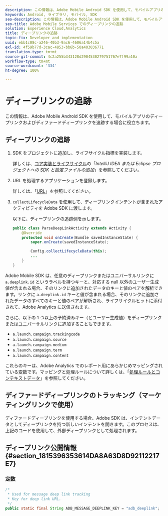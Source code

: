 ```yaml
---
description: この情報は、Adobe Mobile Android SDK を使用して、モバイルアプリのディープリンクおよびディファードディープリンクを追跡する場合に役立ちます。
keywords: Android, ライブラリ, モバイル, SDK
seo-description: この情報は、Adobe Mobile Android SDK を使用して、モバイルアプリのディープリンクおよびディファードディープリンクを追跡する場合に役立ちます。
seo-title: Adobe Mobile Services でのディープリンクの追跡
solution: Experience Cloud,Analytics
title: ディープリンクの追跡
topic-fix: Developer and implementation
uuid: ebb1c08c-a246-40b3-9ac6-4606a14b4c5a
exl-id: 4f59b77d-3cac-4853-bb6b-50a403036771
translation-type: tm+mt
source-git-commit: 4c2a255b343128d2904530279751767e7f99a10a
workflow-type: tm+mt
source-wordcount: '334'
ht-degree: 100%

---
```


# ディープリンクの追跡

この情報は、Adobe Mobile Android SDK を使用して、モバイルアプリのディープリンクおよびディファードディープリンクを追跡する場合に役立ちます。

## ディープリンクの追跡

1. SDK をプロジェクトに追加し、ライフサイクル指標を実装します。

   詳しくは、[コア実装とライフサイクル](/help/android/getting-started/dev-qs.md)の「*IntelliJ IDEA または Eclipse プロジェクトへの SDK と設定ファイルの追加*」を参照してください。

1. URL を処理するアプリケーションを登録します。

   詳しくは、「[URL](https://developer.android.com/training/basics/intents/filters.html)」を参照してください。
1. `collectLifecycleData` を使用して、ディープリンクインテントが含まれたアクティビティを Adobe SDK に渡します。

   以下に、ディープリンクの追跡例を示します。

   ```java
   public class ParseDeepLinkActivity extends Activity { 
       @Override 
       protected void onCreate(Bundle savedInstanceState) { 
           super.onCreate(savedInstanceState); 
   
           Config.collectLifecycleData(this); 
           ... 
       } 
   }
   ```

Adobe Mobile SDK は、任意のディープリンクまたはユニバーサルリンクに `a.deeplink.id` というラベルを持つキーと、対応する null 以外のユーザー生成値が含まれる場合、そのリンクに追加されたデータのキーと値のペアを解析できます。リンクに `a.deeplink.id` キーと値が含まれる場合、そのリンクに追加されたデータのすべてのキーと値のペアが解析され、ライフサイクルヒットに添付されて、Adobe Analytics に送信されます。

さらに、以下の 1 つ以上の予約済みキー（とユーザー生成値）をディープリンクまたはユニバーサルリンクに追加することもできます。

* `a.launch.campaign.trackingcode`
* `a.launch.campaign.source`
* `a.launch.campaign.medium`
* `a.launch.campaign.term`
* `a.launch.campaign.content`

これらのキーは、Adobe Analytics でのレポート用にあらかじめマッピングされている変数です。マッピングと処理ルールについて詳しくは、「[処理ルールとコンテキストデータ](https://docs.adobe.com/content/help/ja-JP/analytics/admin/admin-tools/processing-rules/processing-rules.html)」を参照してください。

## ディファードディープリンクのトラッキング（マーケティングリンクで使用）

ディファードディープリンクを使用する場合、Adobe SDK は、インテントデータとしてディープリンクを持つ新しいインテントを開きます。このプロセスは、上記のコードを使用して、外部ディープリンクとして処理されます。

## ディープリンク公開情報 {#section_1815396353614DA8A63D8D92112217E7}

### 定数

```java
/* 
 * Used for message deep link tracking
 * Key for deep link URL. 
 */
public static final String ADB_MESSAGE_DEEPLINK_KEY = "adb_deeplink";
```

